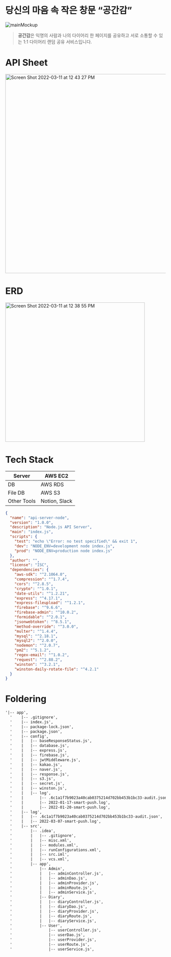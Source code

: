 




# 당신의 마음 속 작은 창문 “공간감”




![mainMockup](https://user-images.githubusercontent.com/89574881/157797445-0a035fda-127e-46f5-bc74-595328f98e6a.jpeg)

> **공간감**은 익명의 사람과 나의 다이어리 한 페이지를 공유하고 서로 소통할 수 있는 1:1 다이어리 랜덤 공유 서비스입니다.
> 

# API Sheet


<img width="626" alt="Screen Shot 2022-03-11 at 12 43 27 PM" src="https://user-images.githubusercontent.com/80459739/157798827-3002dda5-ce3d-48f1-86ac-475105c513f3.jpeg">


# ERD

<img width="438" alt="Screen Shot 2022-03-11 at 12 38 55 PM" src="https://user-images.githubusercontent.com/89574881/157797501-755dc8db-4ce2-4ff9-afbb-dc0af4bdac1e.png">

# Tech Stack

| Server | AWS EC2 |
| --- | --- |
| DB | AWS RDS |
| File DB | AWS S3 |
| Other Tools | Notion, Slack |

```json
{
  "name": "api-server-node",
  "version": "1.0.0",
  "description": "Node.js API Server",
  "main": "index.js",
  "scripts": {
    "test": "echo \"Error: no test specified\" && exit 1",
    "dev": "NODE_ENV=development node index.js",
    "prod": "NODE_ENV=production node index.js"
  },
  "author": "",
  "license": "ISC",
  "dependencies": {
    "aws-sdk": "^2.1064.0",
    "compression": "^1.7.4",
    "cors": "^2.8.5",
    "crypto": "^1.0.1",
    "date-utils": "^1.2.21",
    "express": "^4.17.1",
    "express-fileupload": "^1.2.1",
    "firebase": "^9.6.6",
    "firebase-admin": "^10.0.2",
    "formidable": "^2.0.1",
    "jsonwebtoken": "^8.5.1",
    "method-override": "^3.0.0",
    "multer": "^1.4.4",
    "mysql": "^2.18.1",
    "mysql2": "^2.0.0",
    "nodemon": "^2.0.7",
    "pm2": "^5.1.2",
    "regex-email": "^1.0.2",
    "request": "^2.88.2",
    "winston": "^3.2.1",
    "winston-daily-rotate-file": "^4.2.1"
  }
}
```

# Foldering

```markdown
'|-- app',
  '    |-- .gitignore',
  '    |-- index.js',
  '    |-- package-lock.json',
  '    |-- package.json',
  '    |-- config',
  '    |   |-- baseResponseStatus.js',
  '    |   |-- database.js',
  '    |   |-- express.js',
  '    |   |-- firebase.js',
  '    |   |-- jwtMiddleware.js',
  '    |   |-- kakao.js',
  '    |   |-- naver.js',
  '    |   |-- response.js',
  '    |   |-- s3.js',
  '    |   |-- secret.js',
  '    |   |-- winston.js',
  '    |   |-- log',
  '    |       |-- .6c1a1f7b9023a40cab0375214d702bb453b1bc33-audit.json',
  '    |       |-- 2022-01-17-smart-push.log',
  '    |       |-- 2022-01-20-smart-push.log',
  '    |-- log',
  '    |   |-- .6c1a1f7b9023a40cab0375214d702bb453b1bc33-audit.json',
  '    |   |-- 2022-03-07-smart-push.log',
  '    |-- src',
  '        |-- .idea',
  '        |   |-- .gitignore',
  '        |   |-- misc.xml',
  '        |   |-- modules.xml',
  '        |   |-- runConfigurations.xml',
  '        |   |-- src.iml',
  '        |   |-- vcs.xml',
  '        |-- app',
  '            |-- Admin',
  '            |   |-- adminController.js',
  '            |   |-- adminDao.js',
  '            |   |-- adminProvider.js',
  '            |   |-- adminRoute.js',
  '            |   |-- adminService.js',
  '            |-- Diary',
  '            |   |-- diaryController.js',
  '            |   |-- diaryDao.js',
  '            |   |-- diaryProvider.js',
  '            |   |-- diaryRoute.js',
  '            |   |-- diaryService.js',
  '            |-- User',
  '                |-- userController.js',
  '                |-- userDao.js',
  '                |-- userProvider.js',
  '                |-- userRoute.js',
  '                |-- userService.js',
```
